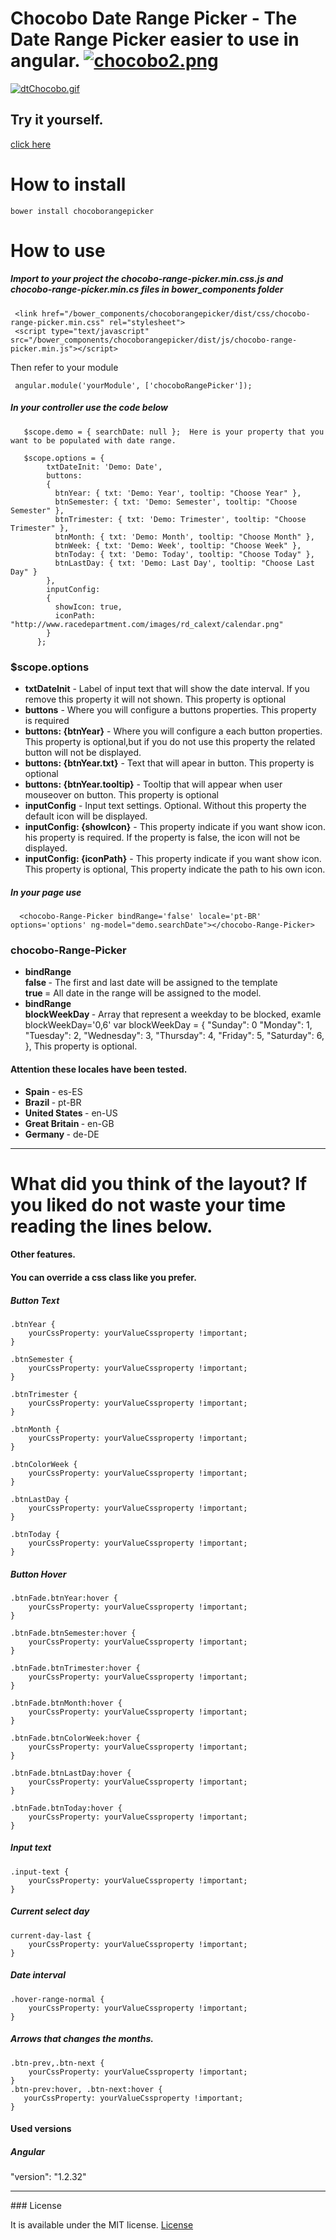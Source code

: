 # Chocobo Date Range Picker - The Date Range Picker easier to use in angular.  [![chocobo2.png](https://s23.postimg.org/9ihipgoej/chocobo2.png)](https://postimg.org/image/k5bbuvwjr/)

[![dtChocobo.gif](https://s30.postimg.org/qkccdu5xt/dt_Chocobo.gif)](https://postimg.org/image/607ifcq6l/)

## Try it yourself.
[click here](https://chocobo-date-range-picker.herokuapp.com/)

# How to install

```
bower install chocoborangepicker
```

# How to use

##### Import to your project the chocobo-range-picker.min.css.js and chocobo-range-picker.min.cs files in bower_components folder
```
 <link href="/bower_components/chocoborangepicker/dist/css/chocobo-range-picker.min.css" rel="stylesheet">
 <script type="text/javascript" src="/bower_components/chocoborangepicker/dist/js/chocobo-range-picker.min.js"></script>
```
 
 Then refer to your module
```
 angular.module('yourModule', ['chocoboRangePicker']);
```

##### In your controller use the code below
 
 
```
   $scope.demo = { searchDate: null };  Here is your property that you want to be populated with date range.
   
   $scope.options = {
        txtDateInit: 'Demo: Date',
        buttons:
        {
          btnYear: { txt: 'Demo: Year', tooltip: "Choose Year" },
          btnSemester: { txt: 'Demo: Semester', tooltip: "Choose Semester" },
          btnTrimester: { txt: 'Demo: Trimester', tooltip: "Choose Trimester" },
          btnMonth: { txt: 'Demo: Month', tooltip: "Choose Month" },
          btnWeek: { txt: 'Demo: Week', tooltip: "Choose Week" },
          btnToday: { txt: 'Demo: Today', tooltip: "Choose Today" },
          btnLastDay: { txt: 'Demo: Last Day', tooltip: "Choose Last Day" }
        },
        inputConfig: 
        {
          showIcon: true,
          iconPath: "http://www.racedepartment.com/images/rd_calext/calendar.png"
        }
      };
```


### $scope.options
<ul>
<li><b>txtDateInit</b> - Label of input text that will show the date interval. If you remove this property it will not shown. This property is optional</li>
<li><b>buttons</b> - Where you will configure a buttons properties. This property is required</li>
<li><b>buttons: {btnYear}</b> - Where you will configure a each button properties. This property is optional,but if you do not use this property the related button will not be displayed.</li>
<li><b>buttons: {btnYear.txt}</b> - Text that will apear in button. This property is optional</li>
<li><b>buttons: {btnYear.tooltip}</b> - Tooltip that will appear when user mouseover on button. This property is optional</li>
<li><b>inputConfig</b> - Input text settings. Optional. Without this property the default icon will be displayed.</li>
<li><b>inputConfig: {showIcon}</b> - This property indicate if you want show icon. his property is required. If the property is false, the icon will not be displayed.</li>
<li><b>inputConfig: {iconPath}</b> - This property indicate if you want show icon. This property is optional, This property indicate the path to his own icon.</li>
</ul>
 
##### In your page use

```
  <chocobo-Range-Picker bindRange='false' locale='pt-BR' options='options' ng-model="demo.searchDate"></chocobo-Range-Picker>
```


### chocobo-Range-Picker
<ul>
<li><b>bindRange
</b> 
<br> <b>false </b>- The first and last date will be assigned to the template
<br> <b>true </b> = All date in the range will be assigned to the model.
</li>

<li><b>bindRange
</b> 
<br> <b>blockWeekDay </b>- Array that represent a weekday to be blocked, examle blockWeekDay='0,6' var blockWeekDay = {
  "Sunday": 0
  "Monday": 1,
  "Tuesday": 2,
  "Wednesday": 3,
  "Thursday": 4,
  "Friday": 5,
  "Saturday": 6,
}, This property is optional.
</li>
</ul>

#### Attention these locales have been tested.

<ul>
  <li>
    <b>
      Spain
    </b> - es-ES
  </li>
  <li>
    <b>
      Brazil
    </b> - pt-BR
  </li>
  <li>
    <b>
      United States
    </b> - en-US
  </li>
  <li>
    <b>
      Great Britain 
    </b> - en-GB
  </li>
  <li>
    <b>
      Germany
    </b> - de-DE
  </li>
</ul>
<hr>

# What did you think of the layout? If you liked do not waste your time reading the lines below.

#### Other features.

#### You can override a css class like you prefer.

##### Button Text

```
.btnYear {
    yourCssProperty: yourValueCssproperty !important;
}

.btnSemester {
    yourCssProperty: yourValueCssproperty !important;
}

.btnTrimester {
    yourCssProperty: yourValueCssproperty !important;
}

.btnMonth {
    yourCssProperty: yourValueCssproperty !important;
}

.btnColorWeek {
    yourCssProperty: yourValueCssproperty !important;
}

.btnLastDay {
    yourCssProperty: yourValueCssproperty !important;
}

.btnToday {
    yourCssProperty: yourValueCssproperty !important;
}

```

##### Button Hover

```
.btnFade.btnYear:hover {
    yourCssProperty: yourValueCssproperty !important;
}

.btnFade.btnSemester:hover {
    yourCssProperty: yourValueCssproperty !important;
}

.btnFade.btnTrimester:hover {
    yourCssProperty: yourValueCssproperty !important;
}

.btnFade.btnMonth:hover {
    yourCssProperty: yourValueCssproperty !important;
}

.btnFade.btnColorWeek:hover {
    yourCssProperty: yourValueCssproperty !important;
}

.btnFade.btnLastDay:hover {
    yourCssProperty: yourValueCssproperty !important;
}

.btnFade.btnToday:hover {
    yourCssProperty: yourValueCssproperty !important;
}
```

##### Input text

```
.input-text {
    yourCssProperty: yourValueCssproperty !important;
}
```

##### Current select day

```
current-day-last {
    yourCssProperty: yourValueCssproperty !important;
}
```

##### Date interval

```
.hover-range-normal {
    yourCssProperty: yourValueCssproperty !important;
} 
```
 
##### Arrows that changes the months.

```
.btn-prev,.btn-next {
    yourCssProperty: yourValueCssproperty !important;
}
.btn-prev:hover, .btn-next:hover {
   yourCssProperty: yourValueCssproperty !important;
}
```
#### Used versions

##### Angular
"version": "1.2.32"
<hr>
### License

It is available under the MIT license.
[License](https://opensource.org/licenses/mit-license.php)
